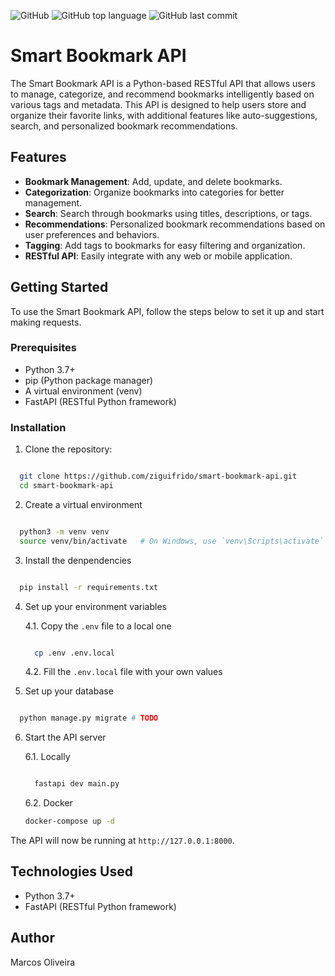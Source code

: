 ![GitHub](https://img.shields.io/github/license/ziguifrido/smart-bookmark-api)
![GitHub top language](https://img.shields.io/github/languages/top/ziguifrido/smart-bookmark-api)
![GitHub last commit](https://img.shields.io/github/last-commit/ziguifrido/smart-bookmark-api)

# Smart Bookmark API

The Smart Bookmark API is a Python-based RESTful API that allows users to manage, categorize, and recommend bookmarks intelligently based on various tags and metadata. This API is designed to help users store and organize their favorite links, with additional features like auto-suggestions, search, and personalized bookmark recommendations.

## Features
* **Bookmark Management**: Add, update, and delete bookmarks.
* **Categorization**: Organize bookmarks into categories for better management.
* **Search**: Search through bookmarks using titles, descriptions, or tags.
* **Recommendations**: Personalized bookmark recommendations based on user preferences and behaviors.
* **Tagging**: Add tags to bookmarks for easy filtering and organization.
* **RESTful API**: Easily integrate with any web or mobile application.

## Getting Started
To use the Smart Bookmark API, follow the steps below to set it up and start making requests.

### Prerequisites
* Python 3.7+
* pip (Python package manager)
* A virtual environment (venv)
* FastAPI (RESTful Python framework)

### Installation

1. Clone the repository:

```bash

  git clone https://github.com/ziguifrido/smart-bookmark-api.git
  cd smart-bookmark-api

```

2. Create a virtual environment

```bash

  python3 -m venv venv
  source venv/bin/activate   # On Windows, use `venv\Scripts\activate`

```

3. Install the denpendencies

```bash

  pip install -r requirements.txt

```

4. Set up your environment variables

    4.1. Copy the `.env` file to a local one
    ```bash

      cp .env .env.local

    ```
    4.2. Fill the `.env.local` file with your own values

5. Set up your database

```bash

  python manage.py migrate # TODO

```

6. Start the API server

    6.1. Locally   

    ```bash

      fastapi dev main.py

    ```
    6.2. Docker
    ```bash
    docker-compose up -d
    ```

The API will now be running at `http://127.0.0.1:8000`.


## Technologies Used

* Python 3.7+
* FastAPI (RESTful Python framework)

## Author

Marcos Oliveira
